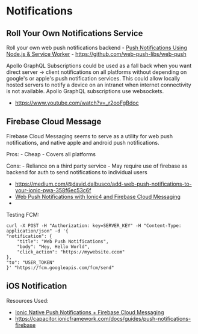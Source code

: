 # Notifications

## Roll Your Own Notifications Service
Roll your own web push notifications backend
    - [Push Notifications Using Node.js & Service Worker](https://www.youtube.com/watch?v=HlYFW2zaYQM)
    - https://github.com/web-push-libs/web-push

Apollo GraphQL Subscriptions could be used as a fall back when you want direct server -> client notifications on all platforms without depending on google's or apple's push notification services. This could allow locally hosted servers to notify a device on an intranet when internet connectivity is not available. Apollo GraphQL subscriptions use websockets.

- https://www.youtube.com/watch?v=_r2ooFgBdoc

## Firebase Cloud Message
Firebase Cloud Messaging seems to serve as a utility for web push notifications, and native apple and android push notifications.

Pros:
    - Cheap
    - Covers all platforms

Cons:
    - Reliance on a third party service
    - May require use of firebase as backend for auth to send notifications to individual users

- https://medium.com/@david.dalbusco/add-web-push-notifications-to-your-ionic-pwa-358f6ec53c6f
- [Web Push Notifications with Ionic4 and Firebase Cloud Messaging](https://www.youtube.com/watch?v=m_P1Q0vhOHs&t=75s)
- [](https://www.youtube.com/watch?v=SOOjamH1bAA&t=260s)

Testing FCM:
```
curl -X POST -H "Authorization: key=SERVER_KEY" -H "Content-Type: application/json" -d '{
"notification": {
    "title": "Web Push Notifications",
    "body": "Hey, Hello World",
    "click_action": "https://mywebsite.ccom"
},
"to": "USER_TOKEN"
}' "https://fcm.googleapis.com/fcm/send"
```

## iOS Notification


Resources Used:
- [Ionic Native Push Notifications + Firebase Cloud Messaging](https://www.youtube.com/watch?v=SOOjamH1bAA)
- https://capacitor.ionicframework.com/docs/guides/push-notifications-firebase